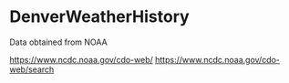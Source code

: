 # DenverWeatherHistory

Data obtained from NOAA

https://www.ncdc.noaa.gov/cdo-web/
https://www.ncdc.noaa.gov/cdo-web/search
